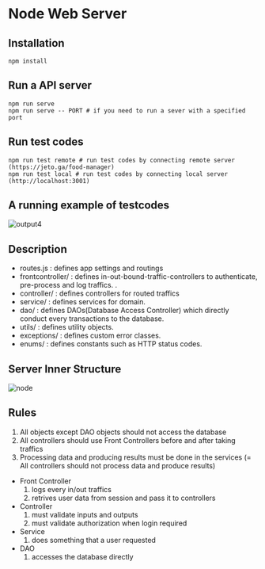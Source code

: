 # Node Web Server
## Installation
```
npm install
```
## Run a API server
```
npm run serve
npm run serve -- PORT # if you need to run a sever with a specified port
```

## Run test codes
```
npm run test remote # run test codes by connecting remote server (https://jeto.ga/food-manager)
npm run test local # run test codes by connecting local server (http://localhost:3001)
```

## A running example of testcodes
![output4](https://user-images.githubusercontent.com/48780754/113515299-9618fc00-95ae-11eb-9c49-5949d66de63c.gif)

## Description
- routes.js : defines app settings and routings
- frontcontroller/ : defines in-out-bound-traffic-controllers to authenticate, pre-process and log traffics. .
- controller/ : defines controllers for routed traffics
- service/ : defines services for domain.
- dao/ : defines DAOs(Database Access Controller) which directly conduct every transactions to the database. 
- utils/ : defines utility objects.
- exceptions/ : defines custom error classes.
- enums/ : defines constants such as HTTP status codes.

## Server Inner Structure
![node](https://user-images.githubusercontent.com/48780754/112164075-f021d500-8c30-11eb-933e-f8b2bf87c451.png)

## Rules
1. All objects except DAO objects should not access the database
2. All controllers should use Front Controllers before and after taking traffics
3. Processing data and producing results must be done in the services (= All controllers should not process data and produce results)

- Front Controller
  1. logs every in/out traffics
  2. retrives user data from session and pass it to controllers
- Controller
  1. must validate inputs and outputs
  2. must validate authorization when login required
- Service
  1. does something that a user requested
- DAO
  1. accesses the database directly
